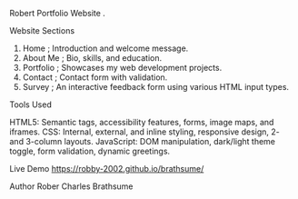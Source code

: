 Robert Portfolio Website
.

 Website Sections
1. Home ; Introduction and welcome message.
2. About Me ; Bio, skills, and education.
3. Portfolio ; Showcases my web development projects.
4. Contact ; Contact form with validation.
5. Survey ; An interactive feedback form using various HTML input types.

Tools Used

HTML5: Semantic tags, accessibility features, forms, image maps, and iframes.
CSS: Internal, external, and inline styling, responsive design, 2- and 3-column layouts.
JavaScript: DOM manipulation, dark/light theme toggle, form validation, dynamic greetings.


Live Demo
https://robby-2002.github.io/brathsume/

 Author
Rober Charles Brathsume